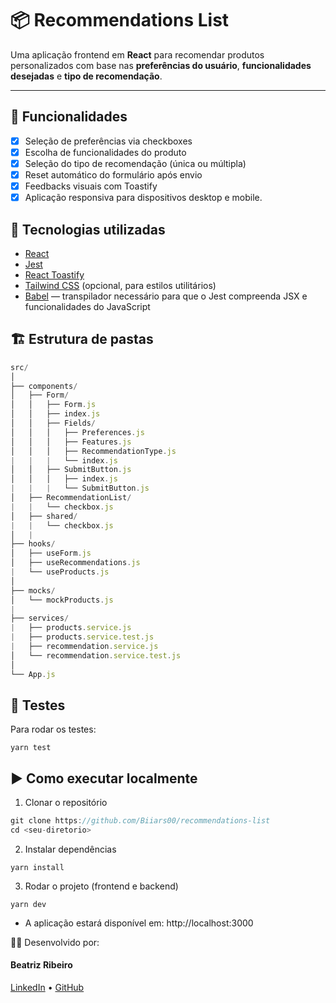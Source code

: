 # 📦 Recommendations List 

Uma aplicação frontend em **React** para recomendar produtos personalizados com base nas **preferências do usuário**, **funcionalidades desejadas** e **tipo de recomendação**.

---

## 🧩 Funcionalidades

- [x] Seleção de preferências via checkboxes
- [x] Escolha de funcionalidades do produto
- [x] Seleção do tipo de recomendação (única ou múltipla)
- [x] Reset automático do formulário após envio
- [x] Feedbacks visuais com Toastify
- [x] Aplicação responsiva para dispositivos desktop e mobile.

## 🚀 Tecnologias utilizadas

- [React](https://reactjs.org/)
- [Jest](https://jestjs.io/)
- [React Toastify](https://fkhadra.github.io/react-toastify/)
- [Tailwind CSS](https://tailwindcss.com/) (opcional, para estilos utilitários)
- [Babel](https://babeljs.io/) — transpilador necessário para que o Jest compreenda JSX e funcionalidades do JavaScript

## 🏗️ Estrutura de pastas

```js
src/
│
├── components/
│   ├── Form/
│   │   ├── Form.js
│   │   ├── index.js
│   │   ├── Fields/
│   │   │   ├── Preferences.js
│   │   │   ├── Features.js
│   │   │   ├── RecommendationType.js
|   |   |   └── index.js
│   │   ├── SubmitButton.js
│   │   │   ├── index.js
|   |   |   └── SubmitButton.js
│   ├── RecommendationList/
|   |   └── checkbox.js
│   ├── shared/
|   |   └── checkbox.js
│   |
├── hooks/
│   ├── useForm.js
│   ├── useRecommendations.js
|   └── useProducts.js
│
├── mocks/
│   └── mockProducts.js
|
├── services/
|   ├── products.service.js
|   ├── products.service.test.js
|   ├── recommendation.service.js
│   └── recommendation.service.test.js
│
└── App.js
```

## 🧪 Testes

Para rodar os testes:

```
yarn test
```

## ▶️ Como executar localmente

1. Clonar o repositório
```js
git clone https://github.com/Biiars00/recommendations-list
cd <seu-diretorio>
```

2. Instalar dependências
```
yarn install
```

3. Rodar o projeto (frontend e backend)
```
yarn dev
```

- A aplicação estará disponível em: http://localhost:3000

🧑‍💻 Desenvolvido por: 

#### Beatriz Ribeiro

[LinkedIn](https://www.linkedin.com/in/beatriz-ribeiro-dev/) • [GitHub](https://github.com/Biiars00)
